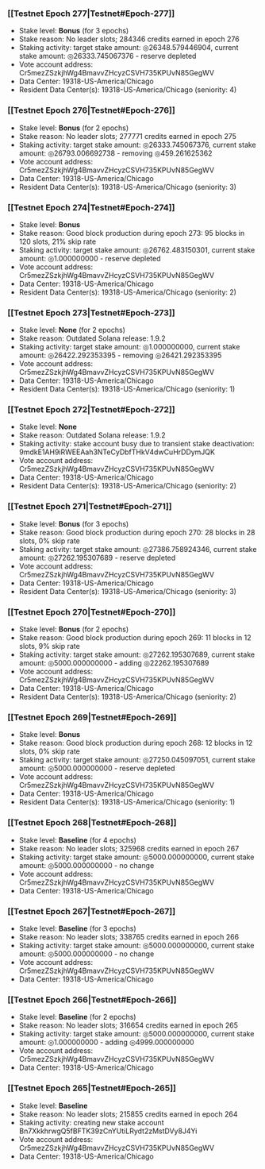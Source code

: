 ### [[Testnet Epoch 277|Testnet#Epoch-277]]
* Stake level: **Bonus** (for 3 epochs)
* Stake reason: No leader slots; 284346 credits earned in epoch 276
* Staking activity: target stake amount: ◎26348.579446904, current stake amount: ◎26333.745067376 - reserve depleted
* Vote account address: Cr5mezZSzkjhWg4BmavvZHcyzCSVH735KPUvN85GegWV
* Data Center: 19318-US-America/Chicago
* Resident Data Center(s): 19318-US-America/Chicago (seniority: 4)
### [[Testnet Epoch 276|Testnet#Epoch-276]]
* Stake level: **Bonus** (for 2 epochs)
* Stake reason: No leader slots; 277771 credits earned in epoch 275
* Staking activity: target stake amount: ◎26333.745067376, current stake amount: ◎26793.006692738 - removing ◎459.261625362
* Vote account address: Cr5mezZSzkjhWg4BmavvZHcyzCSVH735KPUvN85GegWV
* Data Center: 19318-US-America/Chicago
* Resident Data Center(s): 19318-US-America/Chicago (seniority: 3)
### [[Testnet Epoch 274|Testnet#Epoch-274]]
* Stake level: **Bonus**
* Stake reason: Good block production during epoch 273: 95 blocks in 120 slots, 21% skip rate
* Staking activity: target stake amount: ◎26762.483150301, current stake amount: ◎1.000000000 - reserve depleted
* Vote account address: Cr5mezZSzkjhWg4BmavvZHcyzCSVH735KPUvN85GegWV
* Data Center: 19318-US-America/Chicago
* Resident Data Center(s): 19318-US-America/Chicago (seniority: 2)
### [[Testnet Epoch 273|Testnet#Epoch-273]]
* Stake level: **None** (for 2 epochs)
* Stake reason: Outdated Solana release: 1.9.2
* Staking activity: target stake amount: ◎1.000000000, current stake amount: ◎26422.292353395 - removing ◎26421.292353395
* Vote account address: Cr5mezZSzkjhWg4BmavvZHcyzCSVH735KPUvN85GegWV
* Data Center: 19318-US-America/Chicago
* Resident Data Center(s): 19318-US-America/Chicago (seniority: 1)
### [[Testnet Epoch 272|Testnet#Epoch-272]]
* Stake level: **None**
* Stake reason: Outdated Solana release: 1.9.2
* Staking activity: stake account busy due to transient stake deactivation: 9mdkE1AH9iRWEEAah3NTeCyDbfTHkV4dwCuHrDDymJQK
* Vote account address: Cr5mezZSzkjhWg4BmavvZHcyzCSVH735KPUvN85GegWV
* Data Center: 19318-US-America/Chicago
* Resident Data Center(s): 19318-US-America/Chicago (seniority: 2)
### [[Testnet Epoch 271|Testnet#Epoch-271]]
* Stake level: **Bonus** (for 3 epochs)
* Stake reason: Good block production during epoch 270: 28 blocks in 28 slots, 0% skip rate
* Staking activity: target stake amount: ◎27386.758924346, current stake amount: ◎27262.195307689 - reserve depleted
* Vote account address: Cr5mezZSzkjhWg4BmavvZHcyzCSVH735KPUvN85GegWV
* Data Center: 19318-US-America/Chicago
* Resident Data Center(s): 19318-US-America/Chicago (seniority: 3)
### [[Testnet Epoch 270|Testnet#Epoch-270]]
* Stake level: **Bonus** (for 2 epochs)
* Stake reason: Good block production during epoch 269: 11 blocks in 12 slots, 9% skip rate
* Staking activity: target stake amount: ◎27262.195307689, current stake amount: ◎5000.000000000 - adding ◎22262.195307689
* Vote account address: Cr5mezZSzkjhWg4BmavvZHcyzCSVH735KPUvN85GegWV
* Data Center: 19318-US-America/Chicago
* Resident Data Center(s): 19318-US-America/Chicago (seniority: 2)
### [[Testnet Epoch 269|Testnet#Epoch-269]]
* Stake level: **Bonus**
* Stake reason: Good block production during epoch 268: 12 blocks in 12 slots, 0% skip rate
* Staking activity: target stake amount: ◎27250.045097051, current stake amount: ◎5000.000000000 - reserve depleted
* Vote account address: Cr5mezZSzkjhWg4BmavvZHcyzCSVH735KPUvN85GegWV
* Data Center: 19318-US-America/Chicago
* Resident Data Center(s): 19318-US-America/Chicago (seniority: 1)
### [[Testnet Epoch 268|Testnet#Epoch-268]]
* Stake level: **Baseline** (for 4 epochs)
* Stake reason: No leader slots; 325968 credits earned in epoch 267
* Staking activity: target stake amount: ◎5000.000000000, current stake amount: ◎5000.000000000 - no change
* Vote account address: Cr5mezZSzkjhWg4BmavvZHcyzCSVH735KPUvN85GegWV
* Data Center: 19318-US-America/Chicago
### [[Testnet Epoch 267|Testnet#Epoch-267]]
* Stake level: **Baseline** (for 3 epochs)
* Stake reason: No leader slots; 338765 credits earned in epoch 266
* Staking activity: target stake amount: ◎5000.000000000, current stake amount: ◎5000.000000000 - no change
* Vote account address: Cr5mezZSzkjhWg4BmavvZHcyzCSVH735KPUvN85GegWV
* Data Center: 19318-US-America/Chicago
### [[Testnet Epoch 266|Testnet#Epoch-266]]
* Stake level: **Baseline** (for 2 epochs)
* Stake reason: No leader slots; 316654 credits earned in epoch 265
* Staking activity: target stake amount: ◎5000.000000000, current stake amount: ◎1.000000000 - adding ◎4999.000000000
* Vote account address: Cr5mezZSzkjhWg4BmavvZHcyzCSVH735KPUvN85GegWV
* Data Center: 19318-US-America/Chicago
### [[Testnet Epoch 265|Testnet#Epoch-265]]
* Stake level: **Baseline**
* Stake reason: No leader slots; 215855 credits earned in epoch 264
* Staking activity: creating new stake account Bn7XkkhrwgQ5fBFTK39zCnYUtiLRydt2zMstDVy8J4Yi
* Vote account address: Cr5mezZSzkjhWg4BmavvZHcyzCSVH735KPUvN85GegWV
* Data Center: 19318-US-America/Chicago